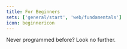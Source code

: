 ```yaml
---
title: For Beginners
sets: ['general/start', 'web/fundamentals']
icon: beginnericon
---
```

Never programmed before? Look no further.
